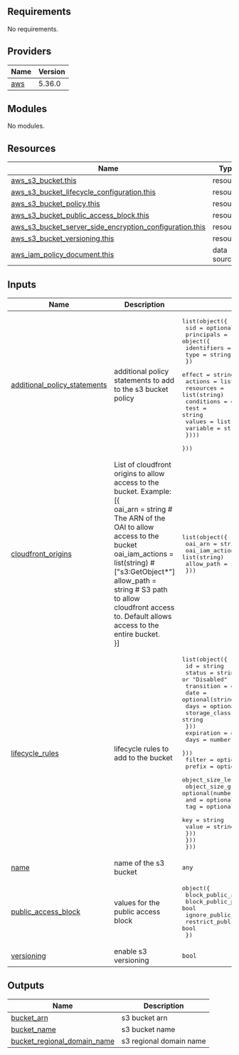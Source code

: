 ## Requirements

No requirements.

## Providers

| Name | Version |
|------|---------|
| <a name="provider_aws"></a> [aws](#provider\_aws) | 5.36.0 |

## Modules

No modules.

## Resources

| Name | Type |
|------|------|
| [aws_s3_bucket.this](https://registry.terraform.io/providers/hashicorp/aws/latest/docs/resources/s3_bucket) | resource |
| [aws_s3_bucket_lifecycle_configuration.this](https://registry.terraform.io/providers/hashicorp/aws/latest/docs/resources/s3_bucket_lifecycle_configuration) | resource |
| [aws_s3_bucket_policy.this](https://registry.terraform.io/providers/hashicorp/aws/latest/docs/resources/s3_bucket_policy) | resource |
| [aws_s3_bucket_public_access_block.this](https://registry.terraform.io/providers/hashicorp/aws/latest/docs/resources/s3_bucket_public_access_block) | resource |
| [aws_s3_bucket_server_side_encryption_configuration.this](https://registry.terraform.io/providers/hashicorp/aws/latest/docs/resources/s3_bucket_server_side_encryption_configuration) | resource |
| [aws_s3_bucket_versioning.this](https://registry.terraform.io/providers/hashicorp/aws/latest/docs/resources/s3_bucket_versioning) | resource |
| [aws_iam_policy_document.this](https://registry.terraform.io/providers/hashicorp/aws/latest/docs/data-sources/iam_policy_document) | data source |

## Inputs

| Name | Description | Type | Default | Required |
|------|-------------|------|---------|:--------:|
| <a name="input_additional_policy_statements"></a> [additional\_policy\_statements](#input\_additional\_policy\_statements) | additional policy statements to add to the s3 bucket policy | <pre>list(object({<br>    sid = optional(string)<br>    principals = object({<br>      identifiers = list(string)<br>      type        = string<br>    })<br>    effect    = string<br>    actions   = list(string)<br>    resources = list(string)<br>    conditions = optional(list(object({<br>      test     = string<br>      values   = list(string)<br>      variable = string<br>    })))<br>  }))</pre> | `[]` | no |
| <a name="input_cloudfront_origins"></a> [cloudfront\_origins](#input\_cloudfront\_origins) | List of cloudfront origins to allow access to the bucket. Example:<br>  [{<br>    oai\_arn         = string       # The ARN of the OAI to allow access to the bucket<br>    oai\_iam\_actions = list(string) # ["s3:GetObject*"]<br>    allow\_path      = string       # S3 path to allow cloudfront access to. Default allows access to the entire bucket.<br>  }] | <pre>list(object({<br>    oai_arn         = string       <br>    oai_iam_actions = list(string) <br>    allow_path      = string       <br>  }))</pre> | `[]` | no |
| <a name="input_lifecycle_rules"></a> [lifecycle\_rules](#input\_lifecycle\_rules) | lifecycle rules to add to the bucket | <pre>list(object({<br>    id     = string<br>    status = string # "Enabled" or "Disabled"<br>    transition = optional(object({<br>      date          = optional(string)<br>      days          = optional(number)<br>      storage_class = string<br>    }))<br>    expiration = optional(object({<br>      days = number<br>    }))<br>    filter = optional(object({<br>      prefix                   = optional(string)<br>      object_size_less_than    = optional(number)<br>      object_size_greater_than = optional(number)<br>      and                      = optional(any)<br>      tag = optional(object({<br>        key   = string<br>        value = string<br>      }))<br>    }))<br>  }))</pre> | `[]` | no |
| <a name="input_name"></a> [name](#input\_name) | name of the s3 bucket | `any` | n/a | yes |
| <a name="input_public_access_block"></a> [public\_access\_block](#input\_public\_access\_block) | values for the public access block | <pre>object({<br>    block_public_acls       = bool<br>    block_public_policy     = bool<br>    ignore_public_acls      = bool<br>    restrict_public_buckets = bool<br>  })</pre> | <pre>{<br>  "block_public_acls": true,<br>  "block_public_policy": true,<br>  "ignore_public_acls": true,<br>  "restrict_public_buckets": true<br>}</pre> | no |
| <a name="input_versioning"></a> [versioning](#input\_versioning) | enable s3 versioning | `bool` | `true` | no |

## Outputs

| Name | Description |
|------|-------------|
| <a name="output_bucket_arn"></a> [bucket\_arn](#output\_bucket\_arn) | s3 bucket arn |
| <a name="output_bucket_name"></a> [bucket\_name](#output\_bucket\_name) | s3 bucket name |
| <a name="output_bucket_regional_domain_name"></a> [bucket\_regional\_domain\_name](#output\_bucket\_regional\_domain\_name) | s3 regional domain name |
